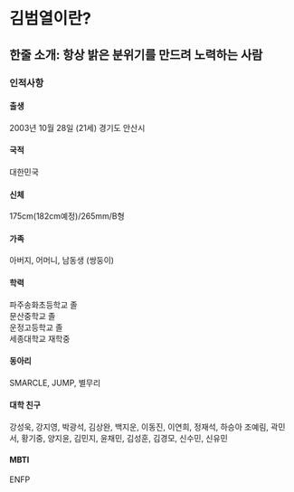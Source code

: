 # 김범열이란?
## 한줄 소개: 항상 밝은 분위기를 만드려 노력하는 사람
### 인적사항 
#### 출생
2003년 10월 28일 (21세)
경기도 안산시
#### 국적
대한민국
#### 신체
175cm(182cm예정)/265mm/B형 
#### 가족 
아버지, 어머니, 남동생 (쌍둥이)
#### 학력
 파주송화초등학교 졸\
 문산중학교 졸\
 운정고등학교 졸\
 세종대학교 재학중
#### 동아리
SMARCLE, JUMP, 별무리
#### 대학 친구
강성욱, 강지영, 박광석, 김상완, 백지운, 이동진, 이연희, 정재석, 하승아 조예림, 곽민서, 황기중, 양지윤, 김민지, 윤채민, 김성훈, 김경모, 신수민, 신유민
#### MBTI
ENFP
